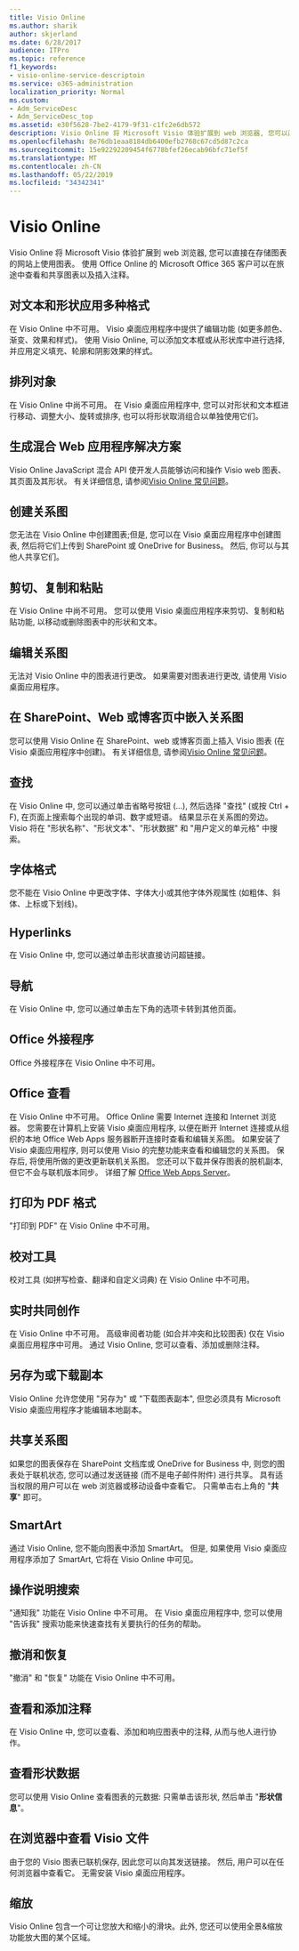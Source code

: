 ```yaml
---
title: Visio Online
ms.author: sharik
author: skjerland
ms.date: 6/28/2017
audience: ITPro
ms.topic: reference
f1_keywords:
- visio-online-service-descriptoin
ms.service: o365-administration
localization_priority: Normal
ms.custom:
- Adm_ServiceDesc
- Adm_ServiceDesc_top
ms.assetid: e30f5628-7be2-4179-9f31-c1fc2e6db572
description: Visio Online 将 Microsoft Visio 体验扩展到 web 浏览器, 您可以直接在存储图表的网站上使用图表。 使用 Office Online 的 Microsoft Office 365 客户可以在旅途中查看和共享图表以及插入注释。
ms.openlocfilehash: 8e76db1eaa8184db6400efb2768c67cd5d87c2ca
ms.sourcegitcommit: 15e92292209454f6778bfef26ecab96bfc71ef5f
ms.translationtype: MT
ms.contentlocale: zh-CN
ms.lasthandoff: 05/22/2019
ms.locfileid: "34342341"
---
```

# <a name="visio-online"></a>Visio Online

Visio Online 将 Microsoft Visio 体验扩展到 web 浏览器, 您可以直接在存储图表的网站上使用图表。 使用 Office Online 的 Microsoft Office 365 客户可以在旅途中查看和共享图表以及插入注释。
  
## <a name="apply-rich-formatting-to-text-and-shapes"></a>对文本和形状应用多种格式
<a name="BM_1"> </a>

在 Visio Online 中不可用。 Visio 桌面应用程序中提供了编辑功能 (如更多颜色、渐变、效果和样式)。 使用 Visio Online, 可以添加文本框或从形状库中进行选择, 并应用定义填充、轮廓和阴影效果的样式。
  
## <a name="arrange-objects"></a>排列对象
<a name="BM_2"> </a>

在 Visio Online 中尚不可用。 在 Visio 桌面应用程序中, 您可以对形状和文本框进行移动、调整大小、旋转或排序, 也可以将形状取消组合以单独使用它们。 
  
## <a name="build-mashup-solutions"></a>生成混合 Web 应用程序解决方案
<a name="BM_3"> </a>

Visio Online JavaScript 混合 API 使开发人员能够访问和操作 Visio web 图表、其页面及其形状。 有关详细信息, 请参阅[Visio Online 常见问题](https://go.microsoft.com/fwlink/?linkid=825706)。
  
## <a name="create-diagrams"></a>创建关系图
<a name="BM_4"> </a>

您无法在 Visio Online 中创建图表;但是, 您可以在 Visio 桌面应用程序中创建图表, 然后将它们上传到 SharePoint 或 OneDrive for Business。 然后, 你可以与其他人共享它们。
  
## <a name="cut-copy-and-paste"></a>剪切、复制和粘贴
<a name="BM_5"> </a>

在 Visio Online 中尚不可用。 您可以使用 Visio 桌面应用程序来剪切、复制和粘贴功能, 以移动或删除图表中的形状和文本。
  
## <a name="edit-diagrams"></a>编辑关系图
<a name="BM_6"> </a>

无法对 Visio Online 中的图表进行更改。 如果需要对图表进行更改, 请使用 Visio 桌面应用程序。
  
## <a name="embed-diagram-in-a-sharepoint-web-or-blog-page"></a>在 SharePoint、Web 或博客页中嵌入关系图
<a name="BM_7"> </a>

您可以使用 Visio Online 在 SharePoint、web 或博客页面上插入 Visio 图表 (在 Visio 桌面应用程序中创建)。 有关详细信息, 请参阅[Visio Online 常见问题](https://go.microsoft.com/fwlink/?linkid=825706)。
  
## <a name="find"></a>查找
<a name="BM_8"> </a>

在 Visio Online 中, 您可以通过单击省略号按钮 (...), 然后选择 "查找" (或按 Ctrl + F), 在页面上搜索每个出现的单词、数字或短语。 结果显示在关系图的旁边。 Visio 将在 "形状名称"、"形状文本"、"形状数据" 和 "用户定义的单元格" 中搜索。
  
## <a name="font-formatting"></a>字体格式
<a name="BM_9"> </a>

您不能在 Visio Online 中更改字体、字体大小或其他字体外观属性 (如粗体、斜体、上标或下划线)。
  
## <a name="hyperlinks"></a>Hyperlinks
<a name="BM_10"> </a>

在 Visio Online 中, 您可以通过单击形状直接访问超链接。
  
## <a name="navigation"></a>导航
<a name="BM_11"> </a>

在 Visio Online 中, 您可以通过单击左下角的选项卡转到其他页面。
  
## <a name="office-add-ins"></a>Office 外接程序
<a name="BM_12"> </a>

Office 外接程序在 Visio Online 中不可用。
  
## <a name="offline-viewing"></a>Office 查看
<a name="BM_13"> </a>

在 Visio Online 中不可用。 Office Online 需要 Internet 连接和 Internet 浏览器。 您需要在计算机上安装 Visio 桌面应用程序, 以便在断开 Internet 连接或从组织的本地 Office Web Apps 服务器断开连接时查看和编辑关系图。 如果安装了 Visio 桌面应用程序, 则可以使用 Visio 的完整功能来查看和编辑您的关系图。 保存后, 将使用所做的更改更新联机关系图。 您还可以下载并保存图表的脱机副本, 但它不会与联机版本同步。 详细了解 [Office Web Apps Server](https://technet.microsoft.com/library/ff431685.aspx)。
  
## <a name="print-to-pdf"></a>打印为 PDF 格式
<a name="BM_14"> </a>

"打印到 PDF" 在 Visio Online 中不可用。
  
## <a name="proofing-tools"></a>校对工具
<a name="BM_15"> </a>

校对工具 (如拼写检查、翻译和自定义词典) 在 Visio Online 中不可用。
  
## <a name="real-time-co-authoring"></a>实时共同创作
<a name="BM_16"> </a>

在 Visio Online 中不可用。 高级审阅者功能 (如合并冲突和比较图表) 仅在 Visio 桌面应用程序中可用。 通过 Visio Online, 您可以查看、添加或删除注释。
  
## <a name="save-as-or-download-a-copy"></a>另存为或下载副本
<a name="BM_17"> </a>

Visio Online 允许您使用 "另存为" 或 "下载图表副本", 但您必须具有 Microsoft Visio 桌面应用程序才能编辑本地副本。
  
## <a name="share-a-diagram"></a>共享关系图
<a name="BM_18"> </a>

如果您的图表保存在 SharePoint 文档库或 OneDrive for Business 中, 则您的图表处于联机状态, 您可以通过发送链接 (而不是电子邮件附件) 进行共享。 具有适当权限的用户可以在 web 浏览器或移动设备中查看它。 只需单击右上角的 "**共享**" 即可。 
  
## <a name="smartart"></a>SmartArt
<a name="BM_19"> </a>

通过 Visio Online, 您不能向图表中添加 SmartArt。 但是, 如果使用 Visio 桌面应用程序添加了 SmartArt, 它将在 Visio Online 中可见。
  
## <a name="tell-me"></a>操作说明搜索
<a name="BM_20"> </a>

"通知我" 功能在 Visio Online 中不可用。 在 Visio 桌面应用程序中, 您可以使用 "告诉我" 搜索功能来快速查找有关要执行的任务的帮助。
  
## <a name="undo-and-redo"></a>撤消和恢复
<a name="BM_21"> </a>

"撤消" 和 "恢复" 功能在 Visio Online 中不可用。
  
## <a name="view-and-add-comments"></a>查看和添加注释
<a name="BM_22"> </a>

 在 Visio Online 中, 您可以查看、添加和响应图表中的注释, 从而与他人进行协作。 
  
## <a name="view-shape-data"></a>查看形状数据
<a name="BM_23"> </a>

您可以使用 Visio Online 查看图表的元数据: 只需单击该形状, 然后单击 "**形状信息**"。
  
## <a name="view-visio-files-in-the-browser"></a>在浏览器中查看 Visio 文件
<a name="BM_24"> </a>

由于您的 Visio 图表已联机保存, 因此您可以向其发送链接。 然后, 用户可以在任何浏览器中查看它。 无需安装 Visio 桌面应用程序。
  
## <a name="zoom"></a>缩放
<a name="BM_25"> </a>

Visio Online 包含一个可让您放大和缩小的滑块。此外, 您还可以使用全景&amp;缩放功能放大图的某个区域。
  

